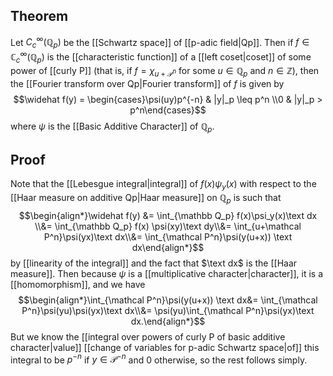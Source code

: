 ## Theorem
Let $C_c^\infty(\mathbb Q_p)$ be the [[Schwartz space]] of [[p-adic field|Qp]]. Then if $f\in \mathbb C_c^\infty(\mathbb Q_p)$ is the [[characteristic function]] of a [[left coset|coset]] of some power of [[curly P]] (that is, if $f = \chi_{u+\mathcal P^n}$ for some $u\in \mathbb Q_p$ and $n\in\mathbb Z$), then the [[Fourier transform over Qp|Fourier transform]] of $f$ is given by $$\widehat f(y) = \begin{cases}\psi(uy)p^{-n} & |y|_p \leq p^n \\0 & |y|_p > p^n\end{cases}$$ where $\psi$ is the [[Basic Additive Character]] of $\mathbb Q_p$. 
## Proof
Note that the [[Lebesgue integral|integral]] of $f(x) \psi_y(x)$ with respect to the [[Haar measure on additive Qp|Haar measure]] on $\mathbb Q_p$ is such that $$\begin{align*}\widehat f(y) &= \int_{\mathbb Q_p} f(x)\psi_y(x)\text dx \\&= \int_{\mathbb Q_p} f(x) \psi(xy)\text dy\\&= \int_{u+\mathcal P^n}\psi(yx)\text dx\\&= \int_{\mathcal P^n}\psi(y(u+x)) \text dx\end{align*}$$ by [[linearity of the integral]] and the fact that $\text dx$ is the [[Haar measure]]. Then because $\psi$ is a [[multiplicative character|character]], it is a [[homomorphism]], and we have $$\begin{align*}\int_{\mathcal P^n}\psi(y(u+x)) \text dx&= \int_{\mathcal P^n}\psi(yu)\psi(yx)\text dx\\&= \psi(yu)\int_{\mathcal P^n}\psi(yx)\text dx.\end{align*}$$ But we know the [[integral over powers of curly P of basic additive character|value]] [[change of variables for p-adic Schwartz space|of]] this integral to be $p^{-n}$ if $y\in\mathcal P^{-n}$ and $0$ otherwise, so the rest follows simply. 